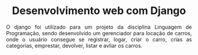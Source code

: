 <h1 align="center"> Desenvolvimento web com Django </h1>
<p align="justify"> O django foi utilizado para um projeto da disciplina Linguagem de Programação, sendo desenvolvido um gerenciador para locação de carros, onde o usuário consegue se registrar, logar, criar o carro, crias as categorias, emprestar, devolver, listar e avliar os carros.</p>

